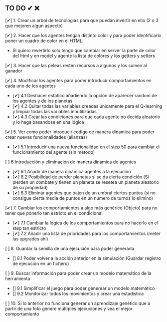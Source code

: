 ## TO DO ✔ ❌

[✔] 1. Crear un arbol de tecnologias para que puedan invertir en ello (2 o 3 que mejoren algun aspecto)

[✔] 2. Hacer que los agentes tengan distinto color y para poder identificarlo poner un cuadro de color en el HTML.
- Si quiero revertirlo solo tengo que cambiar en server la parte de color del html y en model y agente la lista de colores y los getters y setters

[✔] 3. Hacer que las peleas resten recursos a algunos y los sumen al ganador

[✔] 4. Modificar los agentes para poder introducir comportamientos en cada uno de los agentes 
- [✔] 4.1 Deshacer estatico añadiendo la opcion de aparecer random de los agentes y de los planetas
- [✔] 4.2 Quitar todas las variables creadas únicamente para el Q-learning y limpiar todas las variables innutilizadas 
- [✔] 4.3 Crear las condiciones para que cada agente no decida aleatorio y lo haga basandose en una lógica 

[✔] 5. Ver como poder introducir codigo de manera dinamica para poder crear nuevas funcionalidades (alianzas)
- [✔] 5.1 Introducir una nueva funcionalidad en el step 50 para cambiar el funcionamiento del agente (sin método)

[ ] 6 Introducción y eliminación de manera dinámica de agentes 
- [✔] 6.1 Añadir de manera dinámica agentes a la ejecución
- [✔] 6.2 Posibilidad de perder planetas si se da cierta condición (Si pierden un combate y tienen un planeta se resetea un planeta aleatorio de su propiedad)
- [✔] 6.3 Eliminar agentes que bajen de un umbral ciertos puntos (si no consigue cierta media de puntos en un número de turnos lo elimino)

[✔] 7. Cambiar los comportamientos a algo más genérico (Objeto) para no tener que ponerlo tan estricto en el condicional 
- [✔] 7.1 Cambiar la lógica de los comportamientos para no hacerlo en el step tan estricto
- [✔] 7.2 Añadir una lista de prioridades para los comportamientos (meter las upgrades ahí)

[ ] 8. Guardar la semilla de una ejecución para poder generarla 
- [] 8.1 Poder volver a la acción anterior en la simulación (Guardar registro de ejecución en un fichero)

[ ] 9. Buscar información para poder crear un modelo matemático de la herramienta
- [] 9.1 Simplificar el juego para poder generear un modelo matemático
- [] 9.2 Monitorizar todos los movimientos y crear una estadistica

[ ] 10. Si lo anterior no funciona generar un aprendizaje genético que a partir de una foto genere múltiples ejecuciones y vea el mejor comportamiento
